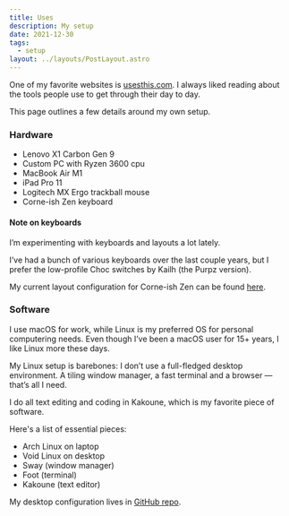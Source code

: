 ```yaml
---
title: Uses
description: My setup
date: 2021-12-30
tags:
  - setup
layout: ../layouts/PostLayout.astro
---
```


One of my favorite websites is [usesthis.com](https://usesthis.com/). I always
liked reading about the tools people use to get through their day to day.

This page outlines a few details around my own setup.

### Hardware

- Lenovo X1 Carbon Gen 9
- Custom PC with Ryzen 3600 cpu
- MacBook Air M1
- iPad Pro 11
- Logitech MX Ergo trackball mouse
- Corne-ish Zen keyboard

#### Note on keyboards

I’m experimenting with keyboards and layouts a lot lately.

I’ve had a bunch of various keyboards over the last couple years, but I prefer the low-profile Choc switches by Kailh (the Purpz version).

My current layout configuration for Corne-ish Zen can be found [here](https://github.com/kkga/zmk-config-Corne-ish-Zen).

### Software

I use macOS for work, while Linux is my preferred OS for personal computering needs.
Even though I’ve been a macOS user for 15+ years, I like Linux more these days.

My Linux setup is barebones: I don’t use a full-fledged desktop environment. A tiling window manager, a fast terminal and a browser — that’s all I need.

I do all text editing and coding in Kakoune, which is my favorite piece of software.

Here's a list of essential pieces:

- Arch Linux on laptop
- Void Linux on desktop
- Sway (window manager)
- Foot (terminal)
- Kakoune (text editor)

My desktop configuration lives in [GitHub repo](https://github.com/kkga/config).